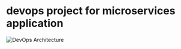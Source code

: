 # devops project for microservices application

![DevOps Architecture](https://user-images.githubusercontent.com/104420122/209148669-80b4390d-5cfa-4291-b651-11af38042100.png)
